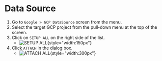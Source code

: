 # Data Source

1. Go to `Google > GCP DataSource` screen from the menu.
2. Select the target GCP project from the pull-down menu at the top of the screen.
3. Click on `SETUP ALL` on the right side of the list.
    - ![SETUP ALL](/img/google/gcp_setup_all.png){style="width:150px"}
4. Click `ATTACH` in the dialog box.
    - ![ATTACH ALL](/img/google/gcp_attach_all.png){style="width:300px"}
